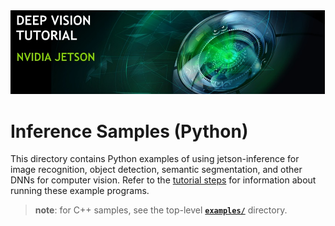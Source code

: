 <img src="https://github.com/dusty-nv/jetson-inference/raw/master/docs/images/deep-vision-header.jpg">

# Inference Samples (Python)

This directory contains Python examples of using jetson-inference for image recognition, object detection, semantic segmentation, and other DNNs for computer vision.  Refer to the [tutorial steps](../README.md#hello-ai-world-inference-only) for information about running these example programs.

> **note**:  for C++ samples, see the top-level [**`examples/`**](../python/examples) directory.




